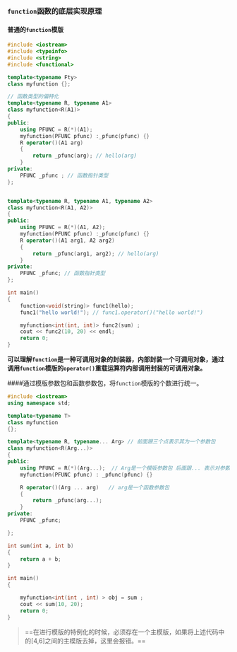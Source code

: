 ### `function`函数的底层实现原理



#### 普通的`function`模版

```C++
#include <iostream>
#include <typeinfo>
#include <string>
#include <functional>

template<typename Fty>
class myfunction {};

// 函数类型的偏特化
template<typename R, typename A1>
class myfunction<R(A1)>
{
public:
	using PFUNC = R(*)(A1);
	myfunction(PFUNC pfunc) :_pfunc(pfunc) {}
	R operator()(A1 arg)
	{
		return _pfunc(arg); // hello(arg)
	}
private:
	PFUNC _pfunc ; // 函数指针类型
};


template<typename R, typename A1, typename A2>
class myfunction<R(A1, A2)>
{
public:
	using PFUNC = R(*)(A1, A2);
	myfunction(PFUNC pfunc) :_pfunc(pfunc) {}
	R operator()(A1 arg1, A2 arg2)
	{
		return _pfunc(arg1, arg2); // hello(arg)
	}
private:
	PFUNC _pfunc; // 函数指针类型
};

int main()
{
	function<void(string)> func1(hello);
	func1("hello world!"); // func1.operator()("hello world!")

	myfunction<int(int, int)> func2(sum) ; 
	cout << func2(10, 20) << endl; 
	return 0;
}

```

**可以理解`function`是一种可调用对象的封装器，内部封装一个可调用对象，通过调用`function`模版的`operator()`重载运算符内部调用封装的可调用对象。**

####通过模版参数包和函数参数包，将`function`模版的个数进行统一。

```C++
#include <iostream>
using namespace std;

template<typename T>
class myfunction
{};

template<typename R, typename... Arg> // 前面跟三个点表示其为一个参数包
class myfunction<R(Arg...)>
{
public:
	using PFUNC = R(*)(Arg...);  // Arg是一个模版参数包 后面跟... 表示对参数包的展开
	myfunction(PFUNC pfunc) : _pfunc(pfunc) {}

	R operator()(Arg ... arg)   // arg是一个函数参数包 
	{
		return _pfunc(arg...);
	}
private:
	PFUNC _pfunc;

};

int sum(int a, int b)
{
	return a + b;
}

int main()
{

	myfunction<int(int , int) > obj = sum ; 
	cout << sum(10, 20);
	return 0;
}
```

> ==在进行模版的特例化的时候，必须存在一个主模版，如果将上述代码中的[4,6]之间的主模版去掉，这里会报错。== 